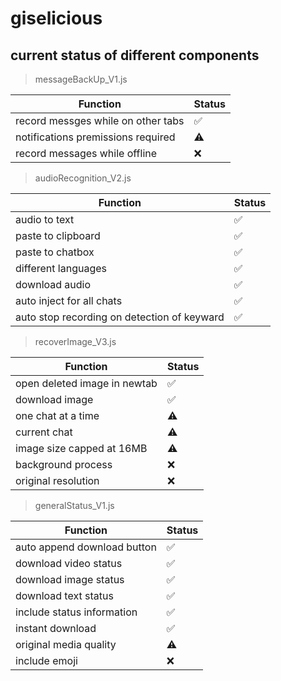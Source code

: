 # giselicious

## current status of different components
>  messageBackUp_V1.js

| Function       | Status                                                         | 
|------------------|---------------------------------------------------------------------|
| record messges while on other tabs    |✅                   |
| notifications premissions required| ⚠️            |
| record messages while offline  | ❌       |

>  audioRecognition_V2.js

| Function       | Status                                                         | 
|------------------|---------------------------------------------------------------------|
| audio to text    |✅                   |
| paste to clipboard| ✅            |
| paste to chatbox  | ✅         |
| different languages       | ✅ |
| download audio    | ✅       |
| auto inject for all chats    | ✅       |
| auto stop recording on detection of keyward  | ✅       |

>  recoverImage_V3.js

| Function       | Status                                                         |
|------------------|---------------------------------------------------------------------|
| open deleted image in newtab   |✅                   |
| download image| ✅            |
| one chat at a time  | ⚠️         |
| current chat  | ⚠️         |
| image size capped at 16MB  | ⚠️         |
| background process     | ❌ |
| original resolution| ❌            |

>  generalStatus_V1.js

| Function       | Status                                                         |
|------------------|---------------------------------------------------------------------|
| auto append download button   |✅                   |
| download video status| ✅            |
| download image status| ✅            |
| download text status| ✅            |
| include status information| ✅            |
| instant download| ✅            |
| original media quality | ⚠️         |
| include emoji     | ❌ |


